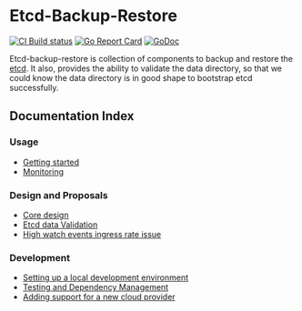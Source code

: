 # Etcd-Backup-Restore

[![CI Build status](https://concourse.ci.infra.gardener.cloud/api/v1/teams/gardener/pipelines/etcd-backup-restore-master/jobs/master-head-update-job/badge)](https://concourse.ci.infra.gardener.cloud/teams/gardener/pipelines/etcd-backup-restore-master/jobs/master-head-update-job)
[![Go Report Card](https://goreportcard.com/badge/github.com/gardener/etcd-backup-restore)](https://goreportcard.com/report/github.com/gardener/etcd-backup-restore)
[![GoDoc](https://godoc.org/github.com/gardener/etcd-backup-restore?status.svg)](https://godoc.org/github.com/gardener/etcd-backup-restore)

Etcd-backup-restore is collection of components to backup and restore the [etcd]. It also, provides the ability to validate the data directory, so that we could know the data directory is in good shape to bootstrap etcd successfully.

## Documentation Index

### Usage

* [Getting started](doc/usage/getting_started.md)
* [Monitoring](doc/usage/metrics.md)

### Design and Proposals
* [Core design](doc/proposals/design.md)
* [Etcd data Validation ](doc/proposals/validation.md)
* [High watch events ingress rate issue](doc.proposals/high_watch_event_ingress_rate.md)

### Development

* [Setting up a local development environment](doc.development/local_setup.md)
* [Testing and Dependency Management](doc.development/testing_and_dependencies.md)
* [Adding support for a new cloud provider](doc/development/new_cp_support.md)


[etcd]: https://github.com/coreos/etcd
